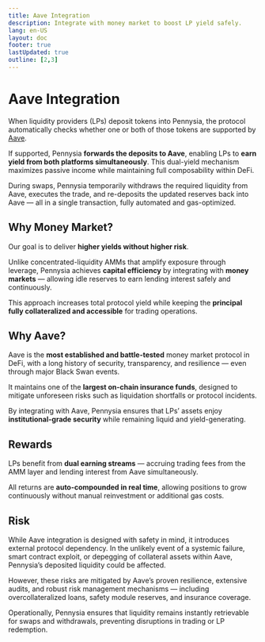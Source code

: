```yaml
---
title: Aave Integration
description: Integrate with money market to boost LP yield safely.
lang: en-US
layout: doc
footer: true
lastUpdated: true
outline: [2,3]
---
```


# Aave Integration

When liquidity providers (LPs) deposit tokens into Pennysia, the protocol automatically checks whether one or both of those tokens are supported by [Aave](https://aave.com).

If supported, Pennysia **forwards the deposits to Aave**, enabling LPs to **earn yield from both platforms simultaneously**. This dual-yield mechanism maximizes passive income while maintaining full composability within DeFi.

During swaps, Pennysia temporarily withdraws the required liquidity from Aave, executes the trade, and re-deposits the updated reserves back into Aave — all in a single transaction, fully automated and gas-optimized.



## Why Money Market?

Our goal is to deliver **higher yields without higher risk**.

Unlike concentrated-liquidity AMMs that amplify exposure through leverage, Pennysia achieves **capital efficiency** by integrating with **money markets** — allowing idle reserves to earn lending interest safely and continuously.

This approach increases total protocol yield while keeping the **principal fully collateralized and accessible** for trading operations.



## Why Aave?

Aave is the **most established and battle-tested** money market protocol in DeFi, with a long history of security, transparency, and resilience — even through major Black Swan events.

It maintains one of the **largest on-chain insurance funds**, designed to mitigate unforeseen risks such as liquidation shortfalls or protocol incidents.

By integrating with Aave, Pennysia ensures that LPs’ assets enjoy **institutional-grade security** while remaining liquid and yield-generating.


## Rewards

LPs benefit from **dual earning streams** — accruing trading fees from the AMM layer and lending interest from Aave simultaneously.

All returns are **auto-compounded in real time**, allowing positions to grow continuously without manual reinvestment or additional gas costs.


## Risk

While Aave integration is designed with safety in mind, it introduces external protocol dependency. In the unlikely event of a systemic failure, smart contract exploit, or depegging of collateral assets within Aave, Pennysia’s deposited liquidity could be affected.

However, these risks are mitigated by Aave’s proven resilience, extensive audits, and robust risk management mechanisms — including overcollateralized loans, safety module reserves, and insurance coverage.

Operationally, Pennysia ensures that liquidity remains instantly retrievable for swaps and withdrawals, preventing disruptions in trading or LP redemption.